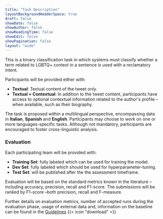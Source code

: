 ```yaml
---
title: "Task Description"
layoutBackgroundHeaderSpace: true
draft: false
showDate: false
showAuthor: false
showReadingTime: false
showEdit: false
showPagination: false
layout: "wide"
---
```

<style>
.prose, .prose-lg {
    max-width: none !important;
}
.container {
    max-width: 95vw !important;
}
</style>


This is a binary classification task in which systems must classify whether a term related to LGBTQ+ context in a sentence is used with a reclamatory intent. 

Participants will be provided either with:
- **Textual**: Textual content of the tweet only.
- **Textual + Contextual**: In addition to the tweet content, participants have access to optional contextual information related to the author's profile –when available, such as their biography. 

The task is proposed within a multilingual perspective, encompassing data in **Italian**, **Spanish** and **English**. 
Participants may choose to work on one or more languages-specific tasks. 
Although not mandatory, participants are encouraged to foster cross-linguistic analysis. 

### Evaluation

Each participating team will be provided with:
- **Training Set**: fully labeled which can be used for training the model.
- **Dev Set**: fully labeled which should be used for hyperparameter-tuning.
- **Test Set**: will be published after the the assessment timeframe.

Evaluation will be based on the standard metrics known in the literature –including accuracy, precision, recall and F1-score. The submissions will be ranked by F1-score –both precision, recall and F-measure. 

Further details on evaluation metrics, number of accepted runs during the evaluation phase, usage of external data and, information on the baseline can be found in the [Guidelines](/pdfs/guidelines.pdf) {{< icon "download" >}}

